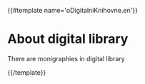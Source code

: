 {{#template name='oDigitalniKnihovne.en'}}
# About digital library

There are monigraphies in digital library

{{/template}}
